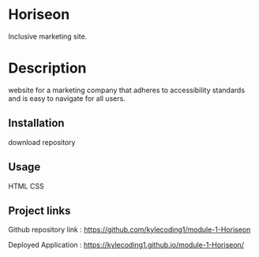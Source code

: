 # Horiseon

Inclusive marketing site.

# Description

website for a marketing company that adheres to accessibility standards and is easy to navigate for all users.

## Installation

download repository

## Usage

HTML
CSS

## Project links 

Github repository link :
https://github.com/kylecoding1/module-1-Horiseon

Deployed Application :
https://kylecoding1.github.io/module-1-Horiseon/
